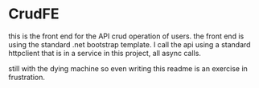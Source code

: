 # CrudFE

this is the front end for the API crud operation of users.
the front end is using the standard .net bootstrap template. 
I call the api using a standard httpclient that is in a service in this project, all async calls.

still with the dying machine so even writing this readme is an exercise in frustration.
